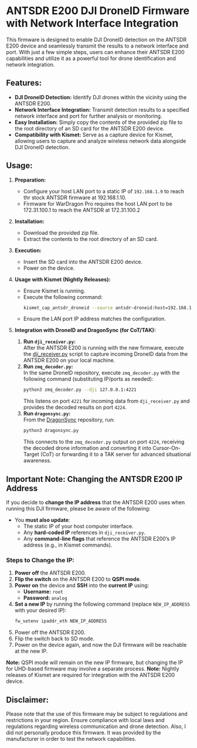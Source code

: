 # ANTSDR E200 DJI DroneID Firmware with Network Interface Integration

This firmware is designed to enable DJI DroneID detection on the ANTSDR E200 device and seamlessly transmit the results to a network interface and port. With just a few simple steps, users can enhance their ANTSDR E200 capabilities and utilize it as a powerful tool for drone identification and network integration.

## Features:

- **DJI DroneID Detection:** Identify DJI drones within the vicinity using the ANTSDR E200.  
- **Network Interface Integration:** Transmit detection results to a specified network interface and port for further analysis or monitoring.  
- **Easy Installation:** Simply copy the contents of the provided zip file to the root directory of an SD card for the ANTSDR E200 device.  
- **Compatibility with Kismet:** Serve as a capture device for Kismet, allowing users to capture and analyze wireless network data alongside DJI DroneID detection.

## Usage:

1. **Preparation:**
   - Configure your host LAN port to a static IP of `192.168.1.9` to reach thr stock ANTSDR firmware at 192.168.1.10.
   - Firmware for WarDragon Pro requires the host LAN port to be 172.31.100.1 to reach the ANTSDR at 172.31.100.2

2. **Installation:**
   - Download the provided zip file.
   - Extract the contents to the root directory of an SD card.

3. **Execution:**
   - Insert the SD card into the ANTSDR E200 device.
   - Power on the device.

4. **Usage with Kismet (Nightly Releases):**
   - Ensure Kismet is running.
   - Execute the following command:
     ```bash
     kismet_cap_antsdr_droneid --source antsdr-droneid:host=192.168.1.10,port=41030 --connect localhost:3501 --tcp
     ```
   - Ensure the LAN port IP address matches the configuration.

5. **Integration with DroneID and DragonSync (for CoT/TAK):**
   1. **Run `dji_receiver.py`:**  
      After the ANTSDR E200 is running with the new firmware, execute the [dji_receiver.py](https://github.com/alphafox02/DroneID/blob/main/dji_receiver.py) script to capture incoming DroneID data from the ANTSDR E200 on your local machine.
   2. **Run `zmq_decoder.py`:**  
      In the same DroneID repository, execute `zmq_decoder.py` with the following command (substituting IP/ports as needed):  
      ```bash
      python3 zmq_decoder.py --dji 127.0.0.1:4221
      ```
      This listens on port `4221` for incoming data from `dji_receiver.py` and provides the decoded results on port `4224`.
   3. **Run `dragonsync.py`:**  
      From the [DragonSync](https://github.com/alphafox02/DragonSync) repository, run:
      ```bash
      python3 dragonsync.py
      ```
      This connects to the `zmq_decoder.py` output on port `4224`, receiving the decoded drone information and converting it into Cursor-On-Target (CoT) or forwarding it to a TAK server for advanced situational awareness.

## Important Note: Changing the ANTSDR E200 IP Address

If you decide to **change the IP address** that the ANTSDR E200 uses when running this DJI firmware, please be aware of the following:

- You **must also update**:
  - The static IP of your host computer interface.
  - Any **hard-coded IP** references in `dji_receiver.py`.
  - Any **command-line flags** that reference the ANTSDR E200’s IP address (e.g., in Kismet commands).

### Steps to Change the IP:

1. **Power off** the ANTSDR E200.  
2. **Flip the switch** on the ANTSDR E200 to **QSPI mode**.  
3. **Power on** the device and **SSH** into the **current IP** using:
   - **Username:** `root`  
   - **Password:** `analog`  
4. **Set a new IP** by running the following command (replace `NEW_IP_ADDRESS` with your desired IP):
   ```bash
   fw_setenv ipaddr_eth NEW_IP_ADDRESS
5. Power off the ANTSDR E200.
6. Flip the switch back to SD mode.
7. Power on the device again, and now the DJI firmware will be reachable at the new IP.

**Note:** QSPI mode will remain on the new IP firmware, but changing the IP for UHD-based firmware may involve a separate process.
**Note:** Nightly releases of Kismet are required for integration with the ANTSDR E200 device.

## Disclaimer:

Please note that the use of this firmware may be subject to regulations and restrictions in your region. Ensure compliance with local laws and regulations regarding wireless communication and drone detection. Also, I did not personally produce this firmware. It was provided by the manufacturer in order to test the network capabilities. 
